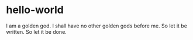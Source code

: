 # hello-world
I am a golden god.
I shall have no other golden gods before me.
So let it be written. So let it be done.
